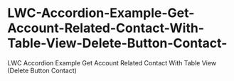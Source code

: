 # LWC-Accordion-Example-Get-Account-Related-Contact-With-Table-View-Delete-Button-Contact-
LWC Accordion Example Get Account Related Contact With Table View (Delete Button Contact)
